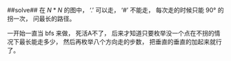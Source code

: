 ﻿##solve##
在 $N*N$ 的图中， ‘.’ 可以走， ‘#’ 不能走， 每次走的时候只能 $90°$ 的拐一次， 问最长的路径。

一开始一直当 bfs 来做， 死活A不了， 后来才知道只要枚举没一个点在不拐的情况下最长能走多少， 然后再枚举八个方向走的步数， 把垂直的垂直的加起来就行了。

